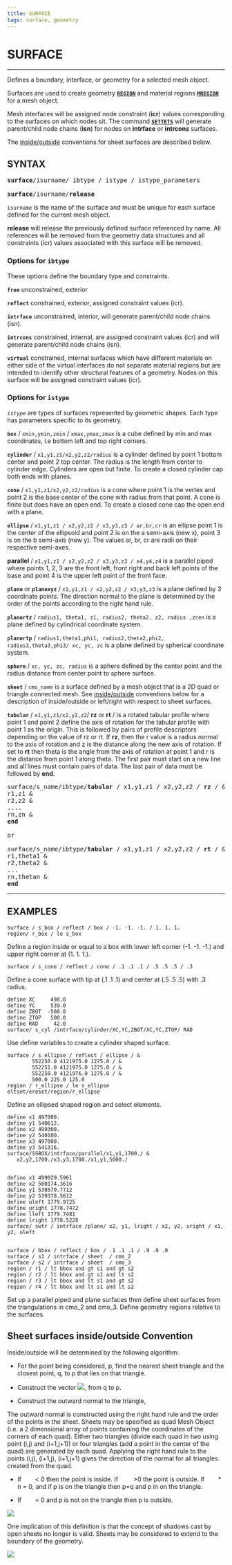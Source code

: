```yaml
---
title: SURFACE
tags: surface, geometry
---
```


# SURFACE 

-----------------------


Defines a boundary, interface, or geometry for a selected mesh object. 

Surfaces are used to create geometry [**`REGION`**](REGION.md)  and material regions [**`MREGION`**](MREGION.md) for a mesh object.

Mesh interfaces will be assigned node constraint (**icr**) values corresponding to the surfaces on which nodes sit. 
The command [**`SETTETS`**](SETTETS.md) will generate parent/child node chains (**isn**) for nodes on **intrface** or **intrcons** surfaces.


The [inside/outside](#insideoutside) conventions for sheet surfaces are described below.


## SYNTAX 


<pre>
<b>surface</b>/isurname/ ibtype / istype / istype_parameters 

<b>surface</b>/isurname/<b>release</b>
</pre>


`isurname`  is the name of the surface and must be unique for each surface defined for the current mesh object.


**release** will release the previously defined surface referenced by name.  All references will be removed from the geometry data structures and all constraints (icr) values associated with this surface will be removed.



### Options for `ibtype`

These options define the boundary type and constraints. 



**`free`** unconstrained, exterior

**`reflect`** constrained, exterior, assigned constraint values (icr).

**`intrface`** unconstrained, interior, will generate parent/child node chains (isn).

**`intrcons`**  constrained, internal, are assigned constraint values (icr) and will generate parent/child node chains (isn). 

**`virtual`** constrained, internal surfaces which have different materials on either side of the virtual interfaces do not
separate material regions but are intended to identify other structural features of a geometry. Nodes on this surface will be assigned constraint values (icr).


### Options for `istype`


*`istype`* are types of surfaces represented by geometric shapes. Each type has parameters specific to its geometry. 



**`box`** / `xmin,ymin,zmin` / `xmax,ymax,zmax` is a cube defined by min and max coordinates, i.e bottom left and top right corners.


**`cylinder`** / `x1,y1,z1/x2,y2,z2/radius` is a cylinder defined by point 1 bottom center and point 2  top center. The radius is the length from center to cylinder edge. Cylinders are open but finite.  To create a closed cylinder cap both ends with planes.



**`cone`** / `x1,y1,z1/x2,y2,z2/radius` is a cone where point 1 is the vertex and point 2 is the base center of the cone with radius from that point. A cone is finite but does have an open end. To create a closed cone cap the open end with a plane.



**`ellipse`** / `x1,y1,z1 / x2,y2,z2 / x3,y3,z3 / ar,br,cr` is an ellipse point 1 is the center of the ellipsoid and point 2 is on the a semi-axis (new x), point 3 is on the b semi-axis (new y). The values ar, br, cr are radii on their respective semi-axes.



**parallel** /  `x1,y1,z1 / x2,y2,z2 / x3,y3,z3 / x4,y4,z4` is a parallel piped where points 1, 2, 3 are the front left, front right and back left points of the base and point 4 is the upper left point of the front face.


**`plane`** or **`planexyz`** / `x1,y1,z1 / x2,y2,z2 / x3,y3,z3` is a plane defined by 3 coordinate points. The direction normal to the plane is determined by the order of the points according to the right hand rule.  


**`planertz`** / `radius1, theta1, z1, radius2, theta2, z2, radius ,zcen` is a plane defined by cylindrical coordinate system.


**`planertp`** / `radius1,theta1,phi1, radius2,theta2,phi2, radius3,theta3,phi3/ xc, yc, zc` is a plane defined by spherical coordinate system.


**`sphere`** / `xc, yc, zc, radius` is a sphere defined by the center point and the radius distance from center point to sphere surface.


**`sheet`** / `cmo_name` is a surface defined by a mesh object  that is a 2D quad or triangle connected mesh. See [inside/outside](#insideoutside) conventions below for a description of inside/outside or left/right with respect to sheet surfaces.


**`tabular`** / `x1,y1,z1/x2,y2,z2`/ **rz** or **rt** / is a rotated tabular profile where point 1 and point 2 define the axis of rotation for the tabular profile with point 1 as the origin. This is followed by pairs of profile descriptors depending on the value of rz or rt. If **rz**, then the r value is a radius normal to the axis of rotation and z is the distance along the new axis of rotation. If set to **rt** then theta is the angle from the axis of rotation at point 1 and r is the distance from point 1 along theta. The first pair must start on a new line and all lines must contain pairs of data. The last pair of data must be followed by **end**.
<pre>
surface/s_name/ibtype/<b>tabular</b> / x1,y1,z1 / x2,y2,z2 / <b>rz</b> / &
r1,z1 & 
r2,z2 & 
.... 
rn,zn & 
<b>end</b>

or 

surface/s_name/ibtype/<b>tabular</b> / x1,y1,z1 / x2,y2,z2 / <b>rt</b> / &
r1,theta1 & 
r2,theta2 & 
... 
rn,thetan & 
<b>end</b>
</pre>

<hr>

## EXAMPLES 

```
surface / s_box / reflect / box / -1. -1. -1. / 1. 1. 1.
region/ r_box / le s_box
```
Define a region inside or equal to a box with lower left corner (-1. -1. -1.) and upper right corner at (1. 1. 1.).

```
surface / s_cone / reflect / cone / .1 .1 .1 / .5 .5 .5 / .3
```
Define a cone surface with tip at (.1 .1 .1) and center at (.5 .5 .5) with .3 radius.

```
define XC     498.0
define YC     539.0
define ZBOT  -500.0
define ZTOP   500.0
define RAD     42.0
surface/ s_cyl /intrface/cylinder/XC,YC,ZBOT/XC,YC,ZTOP/ RAD
```
Use define variables to create a cylinder shaped surface.


```
surface / s_ellipse / reflect / ellipse / &
        552250.0 4121975.0 1275.0 / &
        552251.0 4121975.0 1275.0 / &
        552250.0 4121976.0 1275.0 / &
        500.0 225.0 125.0
region / r_ellipse / le s_ellipse
eltset/ereset/region/r_ellipse
```
Define an ellipsed shaped region and select elements.

```
define x1 497000.
define y1 540612.
define x2 499300.
define y2 540100.
define x3 497000.
define y3 541316.
surface/SSBOX/intrface/parallel/x1,y1,1700./ &
   x2,y2,1700./x3,y3,1700./x1,y1,5000./


define x1 499029.5961
define x2 500174.3616
define y1 538579.7712
define y2 539378.5612
define uleft 1779.9725
define uright 1778.7472
define lleft 1779.7481
define lright 1778.5228
surface/ swtr / intrface /plane/ x2, y1, lright / x2, y2, uright / x1, y2, uleft


surface / bbox / reflect / box / .1 .1 .1 / .9 .9 .9
surface / s1 / intrface / sheet  / cmo_2
surface / s2 / intrface / sheet  / cmo_3
region / r1 / lt bbox and gt s1 and gt s2
region / r2 / lt bbox and gt s1 and lt s2
region / r3 / lt bbox and lt s1 and gt s2
region / r4 / lt bbox and lt s1 and lt s2
```
Set up a parallel piped and plane surfaces then define sheet surfaces from the triangulations in cmo_2 and cmo_3.
Define geometry regions relative to the surfaces. 





## Sheet surfaces inside/outside Convention <a name="insideoutside"></a> 


Inside/outside  will be determined by the following algorithm:

* For the point being considered, p, find the nearest sheet triangle
and the closest point, q, to p that lies on that triangle.

* Construct the vector <img  width="`20" src="https://lanl.github.io/LaGriT/assets/images/Image255.gif">, from q to p.

* Construct the outward normal to the triangle, <img width="10" src="https://lanl.github.io/LaGriT/assets/images/Image256.gif">

The outward normal is constructed using the right hand rule and the order of the
points in the sheet. Sheets may be specified as quad Mesh Object (i.e. a
2 dimensional array of points containing the coordinates of the corners
of each quad). Either two triangles (divide each quad in two using point
(i,j) and (i+1,j+1)) or four triangles (add a point in the center of the
quad) are generated by each quad. Applying the right hand rule to the
points (i,j), (i+1,j), (i+1,j+1) gives the direction of the normal for
all triangles created from the quad.

* If <img  width="10" src="https://lanl.github.io/LaGriT/assets/images/Image255.gif"> <img  width="10" src="https://lanl.github.io/LaGriT/assets/images/Image256.gif">  &lt; 0 then
the point is inside. If  <img  width="10" src="https://lanl.github.io/LaGriT/assets/images/Image255.gif"> <img  width="10" src="https://lanl.github.io/LaGriT/assets/images/Image256.gif">  &gt;0 the
point is outside. If <img  width="10" src="https://lanl.github.io/LaGriT/assets/images/Image255.gif"> <img width="10" src="https://lanl.github.io/LaGriT/assets/images/Image256.gif">  * n = 0, and if
p is on the triangle then p=q and p in on the triangle.

* If <img width="10" src="https://lanl.github.io/LaGriT/assets/images/Image255.gif"> <img  width="10" src="https://lanl.github.io/LaGriT/assets/images/Image256.gif">  = 0 and p is not on the triangle then p is outside.

<img src="https://lanl.github.io/LaGriT/assets/images/Image257.gif"> 

One implication of this definition is that the concept of shadows cast
by open sheets no longer is valid. Sheets may be considered to extend to
the boundary of the geometry.

<img src="https://lanl.github.io/LaGriT/assets/images/Image259.gif"> 
